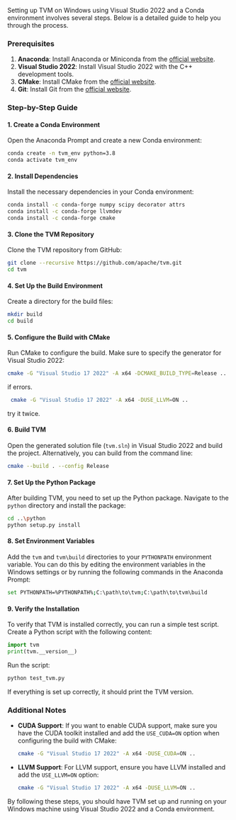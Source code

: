 Setting up TVM on Windows using Visual Studio 2022 and a Conda environment involves several steps. Below is a detailed guide to help you through the process.

### Prerequisites

1. **Anaconda**: Install Anaconda or Miniconda from the [official website](https://www.anaconda.com/products/distribution#download-section).
2. **Visual Studio 2022**: Install Visual Studio 2022 with the C++ development tools.
3. **CMake**: Install CMake from the [official website](https://cmake.org/download/).
4. **Git**: Install Git from the [official website](https://git-scm.com/downloads).

### Step-by-Step Guide

#### 1. Create a Conda Environment

Open the Anaconda Prompt and create a new Conda environment:

```sh
conda create -n tvm_env python=3.8
conda activate tvm_env
```

#### 2. Install Dependencies

Install the necessary dependencies in your Conda environment:

```sh
conda install -c conda-forge numpy scipy decorator attrs
conda install -c conda-forge llvmdev
conda install -c conda-forge cmake
```

#### 3. Clone the TVM Repository

Clone the TVM repository from GitHub:

```sh
git clone --recursive https://github.com/apache/tvm.git
cd tvm
```

#### 4. Set Up the Build Environment

Create a directory for the build files:

```sh
mkdir build
cd build
```

#### 5. Configure the Build with CMake

Run CMake to configure the build. Make sure to specify the generator for Visual Studio 2022:

```sh
cmake -G "Visual Studio 17 2022" -A x64 -DCMAKE_BUILD_TYPE=Release ..
```
if errors.
```sh
 cmake -G "Visual Studio 17 2022" -A x64 -DUSE_LLVM=ON ..
```
try it twice.

#### 6. Build TVM

Open the generated solution file (`tvm.sln`) in Visual Studio 2022 and build the project. Alternatively, you can build from the command line:

```sh
cmake --build . --config Release
```

#### 7. Set Up the Python Package

After building TVM, you need to set up the Python package. Navigate to the `python` directory and install the package:

```sh
cd ..\python
python setup.py install
```

#### 8. Set Environment Variables

Add the `tvm` and `tvm\build` directories to your `PYTHONPATH` environment variable. You can do this by editing the environment variables in the Windows settings or by running the following commands in the Anaconda Prompt:

```sh
set PYTHONPATH=%PYTHONPATH%;C:\path\to\tvm;C:\path\to\tvm\build
```

#### 9. Verify the Installation

To verify that TVM is installed correctly, you can run a simple test script. Create a Python script with the following content:

```python
import tvm
print(tvm.__version__)
```

Run the script:

```sh
python test_tvm.py
```

If everything is set up correctly, it should print the TVM version.

### Additional Notes

- **CUDA Support**: If you want to enable CUDA support, make sure you have the CUDA toolkit installed and add the `USE_CUDA=ON` option when configuring the build with CMake:

  ```sh
  cmake -G "Visual Studio 17 2022" -A x64 -DUSE_CUDA=ON ..
  ```

- **LLVM Support**: For LLVM support, ensure you have LLVM installed and add the `USE_LLVM=ON` option:

  ```sh
  cmake -G "Visual Studio 17 2022" -A x64 -DUSE_LLVM=ON ..
  ```

By following these steps, you should have TVM set up and running on your Windows machine using Visual Studio 2022 and a Conda environment.
